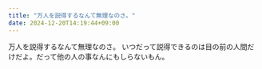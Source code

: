 ```yaml
---
title: "万人を説得するなんて無理なのさ。"
date: 2024-12-20T14:19:44+09:00
---
```

万人を説得するなんて無理なのさ。
いつだって説得できるのは目の前の人間だけだよ。だって他の人の事なんにもしらないもん。
